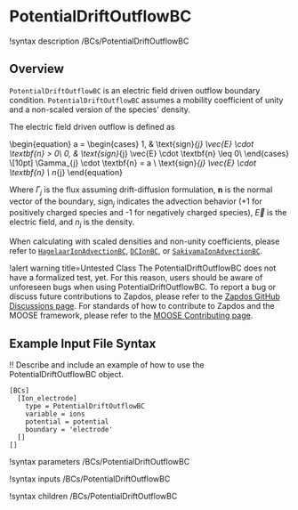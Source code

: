 # PotentialDriftOutflowBC

!syntax description /BCs/PotentialDriftOutflowBC

## Overview

`PotentialDriftOutflowBC` is an electric field driven outflow boundary condition.
`PotentialDriftOutflowBC` assumes a mobility coefficient of unity and a non-scaled version of the species' density.

The electric field driven outflow is defined as

\begin{equation}
a =
\begin{cases}
1, & \text{sign}_{j} \vec{E} \cdot \textbf{n} > 0\\
0, & \text{sign}_{j} \vec{E} \cdot \textbf{n} \leq 0\\
\end{cases} \\[10pt]
\Gamma_{j} \cdot \textbf{n} = a \ \text{sign}_{j} \vec{E} \cdot \textbf{n} \ n_{j}
\end{equation}

Where $\Gamma_{j}$ is the flux assuming drift-diffusion formulation, $\textbf{n}$ is the normal vector of the boundary, $\text{sign}_{j}$ indicates the advection behavior ($\text{+}1$ for positively charged species and $\text{-}1$ for negatively charged species),
$\vec{E}$ is the electric field, and $n_{j}$ is the density.

When calculating with scaled densities and non-unity coefficients, please refer to [`HagelaarIonAdvectionBC`](/bcs/HagelaarIonAdvectionBC.md), [`DCIonBC`](/bcs/DCIonBC.md), or [`SakiyamaIonAdvectionBC`](/bcs/SakiyamaIonAdvectionBC.md).

!alert warning title=Untested Class
The PotentialDriftOutflowBC does not have a formalized test, yet. For this reason,
users should be aware of unforeseen bugs when using PotentialDriftOutflowBC. To
report a bug or discuss future contributions to Zapdos, please refer to the
[Zapdos GitHub Discussions page](https://github.com/shannon-lab/zapdos/discussions).
For standards of how to contribute to Zapdos and the MOOSE framework,
please refer to the [MOOSE Contributing page](framework/contributing.md).

## Example Input File Syntax

!! Describe and include an example of how to use the PotentialDriftOutflowBC object.

```text
[BCs]
  [Ion_electrode]
    type = PotentialDriftOutflowBC
    variable = ions
    potential = potential
    boundary = 'electrode'
  []
[]
```

!syntax parameters /BCs/PotentialDriftOutflowBC

!syntax inputs /BCs/PotentialDriftOutflowBC

!syntax children /BCs/PotentialDriftOutflowBC
